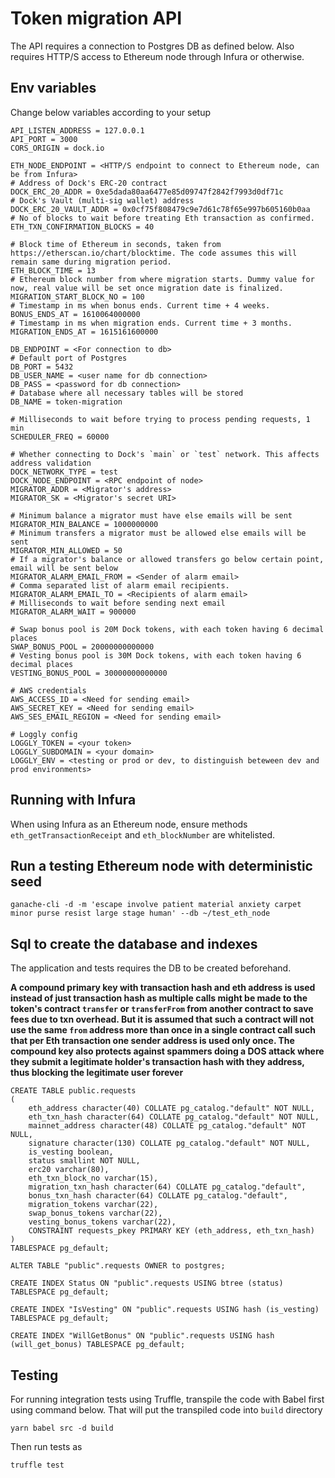 # Token migration API

The API requires a connection to Postgres DB as defined below. Also requires HTTP/S access to Ethereum node through Infura or otherwise.

## Env variables
Change below variables according to your setup
```
API_LISTEN_ADDRESS = 127.0.0.1
API_PORT = 3000
CORS_ORIGIN = dock.io

ETH_NODE_ENDPOINT = <HTTP/S endpoint to connect to Ethereum node, can be from Infura>
# Address of Dock's ERC-20 contract
DOCK_ERC_20_ADDR = 0xe5dada80aa6477e85d09747f2842f7993d0df71c
# Dock's Vault (multi-sig wallet) address
DOCK_ERC_20_VAULT_ADDR = 0x0cf75f808479c9e7d61c78f65e997b605160b0aa
# No of blocks to wait before treating Eth transaction as confirmed. 
ETH_TXN_CONFIRMATION_BLOCKS = 40

# Block time of Ethereum in seconds, taken from https://etherscan.io/chart/blocktime. The code assumes this will remain same during migration period.
ETH_BLOCK_TIME = 13
# Ethereum block number from where migration starts. Dummy value for now, real value will be set once migration date is finalized.
MIGRATION_START_BLOCK_NO = 100
# Timestamp in ms when bonus ends. Current time + 4 weeks.
BONUS_ENDS_AT = 1610064000000
# Timestamp in ms when migration ends. Current time + 3 months.
MIGRATION_ENDS_AT = 1615161600000

DB_ENDPOINT = <For connection to db>
# Default port of Postgres
DB_PORT = 5432
DB_USER_NAME = <user name for db connection>
DB_PASS = <password for db connection>
# Database where all necessary tables will be stored
DB_NAME = token-migration

# Milliseconds to wait before trying to process pending requests, 1 min
SCHEDULER_FREQ = 60000

# Whether connecting to Dock's `main` or `test` network. This affects address validation 
DOCK_NETWORK_TYPE = test
DOCK_NODE_ENDPOINT = <RPC endpoint of node>
MIGRATOR_ADDR = <Migrator's address>
MIGRATOR_SK = <Migrator's secret URI>

# Minimum balance a migrator must have else emails will be sent
MIGRATOR_MIN_BALANCE = 1000000000
# Minimum transfers a migrator must be allowed else emails will be sent
MIGRATOR_MIN_ALLOWED = 50
# If a migrator's balance or allowed transfers go below certain point, email will be sent below
MIGRATOR_ALARM_EMAIL_FROM = <Sender of alarm email>
# Comma separated list of alarm email recipients.
MIGRATOR_ALARM_EMAIL_TO = <Recipients of alarm email>
# Milliseconds to wait before sending next email
MIGRATOR_ALARM_WAIT = 900000

# Swap bonus pool is 20M Dock tokens, with each token having 6 decimal places
SWAP_BONUS_POOL = 20000000000000
# Vesting bonus pool is 30M Dock tokens, with each token having 6 decimal places
VESTING_BONUS_POOL = 30000000000000

# AWS credentials
AWS_ACCESS_ID = <Need for sending email>
AWS_SECRET_KEY = <Need for sending email>
AWS_SES_EMAIL_REGION = <Need for sending email>

# Loggly config
LOGGLY_TOKEN = <your token>
LOGGLY_SUBDOMAIN = <your domain>
LOGGLY_ENV = <testing or prod or dev, to distinguish beteween dev and prod environments>
```

## Running with Infura
When using Infura as an Ethereum node, ensure methods `eth_getTransactionReceipt` and `eth_blockNumber` are whitelisted.

## Run a testing Ethereum node with deterministic seed

```
ganache-cli -d -m 'escape involve patient material anxiety carpet minor purse resist large stage human' --db ~/test_eth_node
```

## Sql to create the database and indexes
The application and tests requires the DB to be created beforehand.

**A compound primary key with transaction hash and eth address is used instead of just transaction hash as multiple calls 
might be made to the token's contract `transfer` or `transferFrom` from another contract to save fees due to txn overhead. 
But it is assumed that such a contract will not use the same `from` address more than once in a single contract call such that 
per Eth transaction one sender address is used only once. 
The compound key also protects against spammers doing a DOS attack where they submit a legitimate holder's transaction hash with they address, thus blocking the legitimate user forever** 
```
CREATE TABLE public.requests
(
    eth_address character(40) COLLATE pg_catalog."default" NOT NULL,
    eth_txn_hash character(64) COLLATE pg_catalog."default" NOT NULL,
    mainnet_address character(48) COLLATE pg_catalog."default" NOT NULL,
    signature character(130) COLLATE pg_catalog."default" NOT NULL,
    is_vesting boolean,
    status smallint NOT NULL,
    erc20 varchar(80),
    eth_txn_block_no varchar(15), 
    migration_txn_hash character(64) COLLATE pg_catalog."default",
    bonus_txn_hash character(64) COLLATE pg_catalog."default",
    migration_tokens varchar(22),
    swap_bonus_tokens varchar(22),
    vesting_bonus_tokens varchar(22),
    CONSTRAINT requests_pkey PRIMARY KEY (eth_address, eth_txn_hash)
)
TABLESPACE pg_default;

ALTER TABLE "public".requests OWNER to postgres;

CREATE INDEX Status ON "public".requests USING btree (status) TABLESPACE pg_default;
   
CREATE INDEX "IsVesting" ON "public".requests USING hash (is_vesting) TABLESPACE pg_default;

CREATE INDEX "WillGetBonus" ON "public".requests USING hash (will_get_bonus) TABLESPACE pg_default;
```

## Testing
For running integration tests using Truffle, transpile the code with Babel first using command below. That will put the 
transpiled code into `build` directory
```
yarn babel src -d build
```

Then run tests as
```
truffle test
```
